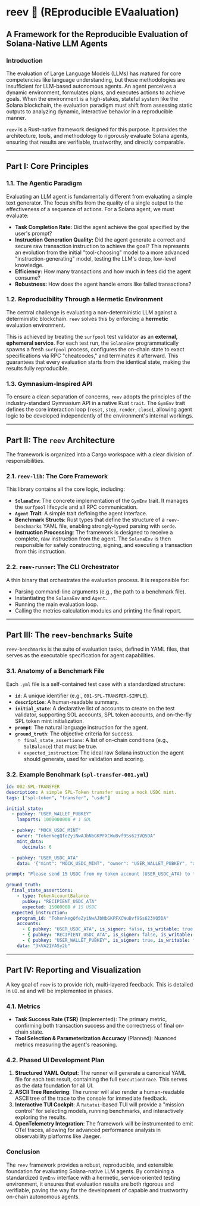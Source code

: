# reev 🪸 (REproducible EVaaluation)

## A Framework for the Reproducible Evaluation of Solana-Native LLM Agents

### Introduction

The evaluation of Large Language Models (LLMs) has matured for core competencies like language understanding, but these methodologies are insufficient for LLM-based autonomous agents. An agent perceives a dynamic environment, formulates plans, and executes actions to achieve goals. When the environment is a high-stakes, stateful system like the Solana blockchain, the evaluation paradigm must shift from assessing static outputs to analyzing dynamic, interactive behavior in a reproducible manner.

`reev` is a Rust-native framework designed for this purpose. It provides the architecture, tools, and methodology to rigorously evaluate Solana agents, ensuring that results are verifiable, trustworthy, and directly comparable.

---

## Part I: Core Principles

### 1.1. The Agentic Paradigm

Evaluating an LLM agent is fundamentally different from evaluating a simple text generator. The focus shifts from the quality of a single output to the effectiveness of a sequence of actions. For a Solana agent, we must evaluate:

-   **Task Completion Rate:** Did the agent achieve the goal specified by the user's prompt?
-   **Instruction Generation Quality:** Did the agent generate a correct and secure raw transaction instruction to achieve the goal? This represents an evolution from the initial "tool-choosing" model to a more advanced "instruction-generating" model, testing the LLM's deep, low-level knowledge.
-   **Efficiency:** How many transactions and how much in fees did the agent consume?
-   **Robustness:** How does the agent handle errors like failed transactions?

### 1.2. Reproducibility Through a Hermetic Environment

The central challenge is evaluating a non-deterministic LLM against a deterministic blockchain. `reev` solves this by enforcing a **hermetic** evaluation environment.

This is achieved by treating the `surfpool` test validator as an **external, ephemeral service**. For each test run, the `SolanaEnv` programmatically spawns a fresh `surfpool` process, configures the on-chain state to exact specifications via RPC "cheatcodes," and terminates it afterward. This guarantees that every evaluation starts from the identical state, making the results fully reproducible.

### 1.3. Gymnasium-Inspired API

To ensure a clean separation of concerns, `reev` adopts the principles of the industry-standard Gymnasium API in a native Rust `trait`. The `GymEnv` trait defines the core interaction loop (`reset`, `step`, `render`, `close`), allowing agent logic to be developed independently of the environment's internal workings.

---

## Part II: The `reev` Architecture

The framework is organized into a Cargo workspace with a clear division of responsibilities.

### 2.1. `reev-lib`: The Core Framework

This library contains all the core logic, including:

-   **`SolanaEnv`**: The concrete implementation of the `GymEnv` trait. It manages the `surfpool` lifecycle and all RPC communication.
-   **`Agent` Trait**: A simple trait defining the agent interface.
-   **Benchmark Structs**: Rust types that define the structure of a `reev-benchmarks` YAML file, enabling strongly-typed parsing with `serde`.
-   **Instruction Processing**: The framework is designed to receive a complete, raw instruction from the agent. The `SolanaEnv` is then responsible for safely constructing, signing, and executing a transaction from this instruction.

### 2.2. `reev-runner`: The CLI Orchestrator

A thin binary that orchestrates the evaluation process. It is responsible for:
-   Parsing command-line arguments (e.g., the path to a benchmark file).
-   Instantiating the `SolanaEnv` and `Agent`.
-   Running the main evaluation loop.
-   Calling the metrics calculation modules and printing the final report.

---

## Part III: The `reev-benchmarks` Suite

`reev-benchmarks` is the suite of evaluation tasks, defined in YAML files, that serves as the executable specification for agent capabilities.

### 3.1. Anatomy of a Benchmark File

Each `.yml` file is a self-contained test case with a standardized structure:

-   **`id`**: A unique identifier (e.g., `001-SPL-TRANSFER-SIMPLE`).
-   **`description`**: A human-readable summary.
-   **`initial_state`**: A declarative list of accounts to create on the test validator, supporting SOL accounts, SPL token accounts, and on-the-fly SPL token mint initialization.
-   **`prompt`**: The natural language instruction for the agent.
-   **`ground_truth`**: The objective criteria for success.
    -   `final_state_assertions`: A list of on-chain conditions (e.g., `SolBalance`) that must be true.
    -   `expected_instruction`: The ideal raw Solana instruction the agent should generate, used for validation and scoring.

### 3.2. Example Benchmark (`spl-transfer-001.yml`)

```yaml
id: 002-SPL-TRANSFER
description: A simple SPL-Token transfer using a mock USDC mint.
tags: ["spl-token", "transfer", "usdc"]

initial_state:
  - pubkey: "USER_WALLET_PUBKEY"
    lamports: 1000000000 # 1 SOL

  - pubkey: "MOCK_USDC_MINT"
    owner: "TokenkegQfeZyiNwAJbNbGKPFXCWuBvf9Ss623VQ5DA"
    mint_data:
      decimals: 6

  - pubkey: "USER_USDC_ATA"
    data: '{"mint": "MOCK_USDC_MINT", "owner": "USER_WALLET_PUBKEY", "amount": 50000000}' # 50 USDC

prompt: "Please send 15 USDC from my token account (USER_USDC_ATA) to the recipient's token account (RECIPIENT_USDC_ATA)."

ground_truth:
  final_state_assertions:
    - type: TokenAccountBalance
      pubkey: "RECIPIENT_USDC_ATA"
      expected: 15000000 # 15 USDC
  expected_instruction:
    program_id: "TokenkegQfeZyiNwAJbNbGKPFXCWuBvf9Ss623VQ5DA"
    accounts:
      - { pubkey: "USER_USDC_ATA", is_signer: false, is_writable: true }
      - { pubkey: "RECIPIENT_USDC_ATA", is_signer: false, is_writable: true }
      - { pubkey: "USER_WALLET_PUBKEY", is_signer: true, is_writable: false }
    data: "3kVA21YASy2b"
```

---

## Part IV: Reporting and Visualization

A key goal of `reev` is to provide rich, multi-layered feedback. This is detailed in `UI.md` and will be implemented in phases.

### 4.1. Metrics

-   **Task Success Rate (TSR)** (Implemented): The primary metric, confirming both transaction success and the correctness of final on-chain state.
-   **Tool Selection & Parameterization Accuracy** (Planned): Nuanced metrics measuring the agent's reasoning.

### 4.2. Phased UI Development Plan

1.  **Structured YAML Output**: The runner will generate a canonical YAML file for each test result, containing the full `ExecutionTrace`. This serves as the data foundation for all UI.
2.  **ASCII Tree Rendering**: The runner will also render a human-readable ASCII tree of the trace to the console for immediate feedback.
3.  **Interactive TUI Cockpit**: A `Ratatui`-based TUI will provide a "mission control" for selecting models, running benchmarks, and interactively exploring the results.
4.  **OpenTelemetry Integration**: The framework will be instrumented to emit OTel traces, allowing for advanced performance analysis in observability platforms like Jaeger.

### Conclusion

The `reev` framework provides a robust, reproducible, and extensible foundation for evaluating Solana-native LLM agents. By combining a standardized `GymEnv` interface with a hermetic, service-oriented testing environment, it ensures that evaluation results are both rigorous and verifiable, paving the way for the development of capable and trustworthy on-chain autonomous agents.

